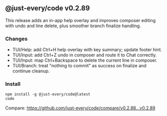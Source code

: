 ## @just-every/code v0.2.89

This release adds an in-app help overlay and improves composer editing with undo and line delete, plus smoother branch finalize handling.

### Changes

- TUI/Help: add Ctrl+H help overlay with key summary; update footer hint.
- TUI/Input: add Ctrl+Z undo in composer and route it to Chat correctly.
- TUI/Input: map Ctrl+Backspace to delete the current line in composer.
- TUI/Branch: treat "nothing to commit" as success on finalize and continue cleanup.

### Install

```
npm install -g @just-every/code@latest
code
```

Compare: https://github.com/just-every/code/compare/v0.2.88...v0.2.89

